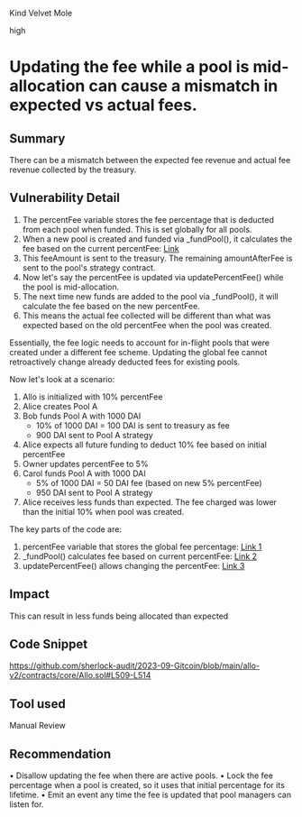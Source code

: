Kind Velvet Mole

high

# Updating the fee while a pool is mid-allocation can cause a mismatch in expected vs actual fees.
## Summary
There can be a mismatch between the expected fee revenue and actual fee revenue collected by the treasury.
## Vulnerability Detail
1. The percentFee variable stores the fee percentage that is deducted from each pool when funded. This is set globally for all pools.
2. When a new pool is created and funded via _fundPool(), it calculates the fee based on the current percentFee: [Link](https://github.com/sherlock-audit/2023-09-Gitcoin/blob/main/allo-v2/contracts/core/Allo.sol#L509-L514)
3. This feeAmount is sent to the treasury. The remaining amountAfterFee is sent to the pool's strategy contract.
4. Now let's say the percentFee is updated via updatePercentFee() while the pool is mid-allocation.
5. The next time new funds are added to the pool via _fundPool(), it will calculate the fee based on the new percentFee.
6. This means the actual fee collected will be different than what was expected based on the old percentFee when the pool was created.

Essentially, the fee logic needs to account for in-flight pools that were created under a different fee scheme. Updating the global fee cannot retroactively change already deducted fees for existing pools.

Now let's look at a scenario:

1. Allo is initialized with 10% percentFee
2. Alice creates Pool A
3. Bob funds Pool A with 1000 DAI
    * 10% of 1000 DAI = 100 DAI is sent to treasury as fee
    * 900 DAI sent to Pool A strategy
4. Alice expects all future funding to deduct 10% fee based on initial percentFee
5. Owner updates percentFee to 5%
6. Carol funds Pool A with 1000 DAI
    * 5% of 1000 DAI = 50 DAI fee (based on new 5% percentFee)
    * 950 DAI sent to Pool A strategy
7. Alice receives less funds than expected. The fee charged was lower than the initial 10% when pool was created.

The key parts of the code are:
1. percentFee variable that stores the global fee percentage: [Link 1](https://github.com/sherlock-audit/2023-09-Gitcoin/blob/main/allo-v2/contracts/core/Allo.sol#L48)
2. _fundPool() calculates fee based on current percentFee: [Link 2](https://github.com/sherlock-audit/2023-09-Gitcoin/blob/main/allo-v2/contracts/core/Allo.sol#L509-L514)
3. updatePercentFee() allows changing the percentFee: [Link 3](https://github.com/sherlock-audit/2023-09-Gitcoin/blob/main/allo-v2/contracts/core/Allo.sol#L227-L229)






## Impact
This can result in less funds being allocated than expected
## Code Snippet
https://github.com/sherlock-audit/2023-09-Gitcoin/blob/main/allo-v2/contracts/core/Allo.sol#L509-L514
## Tool used

Manual Review

## Recommendation
• Disallow updating the fee when there are active pools.
• Lock the fee percentage when a pool is created, so it uses that initial percentage for its lifetime.
• Emit an event any time the fee is updated that pool managers can listen for.

